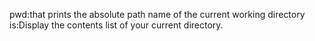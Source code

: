 pwd:that prints the absolute path name of the current working directory
is:Display the contents list of your current directory.
